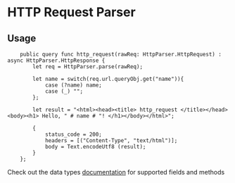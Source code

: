# HTTP Request Parser

## Usage

```motoko
    public query func http_request(rawReq: HttpParser.HttpRequest) : async HttpParser.HttpResponse {
        let req = HttpParser.parse(rawReq);

        let name = switch(req.url.queryObj.get("name")){
            case (?name) name;
            case (_) "";
        };

        let result = "<html><head><title> http_request </title></head><body><h1> Hello, " # name # "! </h1></body></html>";

        {
            status_code = 200;
            headers = [("Content-Type", "text/html")];
            body = Text.encodeUtf8 (result);
        }
    };
```

Check out the data types [documentation](./docs.md) for supported fields and methods